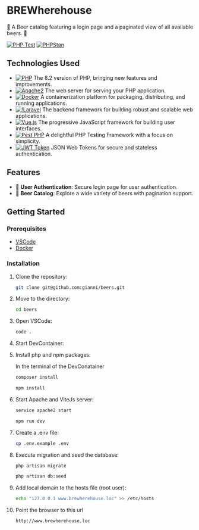 # BREWherehouse

🍺 A Beer catalog featuring a login page and a paginated view of all available beers. 🍻

[![PHP Test](https://github.com/gianni/beers/actions/workflows/php-test.yml/badge.svg)](https://github.com/gianni/beers/actions/workflows/php-test.yml)
[![PHPStan](https://github.com/gianni/beers/actions/workflows/phpstan.yml/badge.svg)](https://github.com/gianni/beers/actions/workflows/phpstan.yml)

## Technologies Used

- [![PHP](https://img.shields.io/badge/PHP-8.2-purple)](https://www.php.net/)
The 8.2 version of PHP, bringing new features and improvements.
- [![Apache2](https://img.shields.io/badge/Apache2-latest-yellow)](https://httpd.apache.org/)
The web server for serving your PHP application.
- [![Docker](https://img.shields.io/badge/Docker-latest-blue)](https://www.docker.com/)
A containerization platform for packaging, distributing, and running applications.
- [![!Laravel](https://img.shields.io/badge/Laravel-10-red)](https://laravel.com/)
The backend framework for building robust and scalable web applications.
- [![Vue.js](https://img.shields.io/badge/Vue.js-3.4-green)](https://vuejs.org/)
The progressive JavaScript framework for building user interfaces.
- [![Pest PHP](https://img.shields.io/badge/Pest%20PHP-latest-blue)](https://pestphp.com/)
A delightful PHP Testing Framework with a focus on simplicity.
- [![JWT Token](https://img.shields.io/badge/JWT%20Token-secure-green)](https://jwt.io/)
JSON Web Tokens for secure and stateless authentication.

## Features

- 🚀 **User Authentication**: Secure login page for user authentication.
- 🍺 **Beer Catalog**: Explore a wide variety of beers with pagination support.
## Getting Started

### Prerequisites

- [VSCode](https://code.visualstudio.com/)
- [Docker](https://www.docker.com/get-started)

### Installation

1. Clone the repository:

   ```bash
   git clone git@github.com:gianni/beers.git
   ```
2. Move to the directory:

   ```bash
   cd beers
   ```
3. Open VSCode:

   ```bash
   code .
   ```
4. Start DevContainer:

5. Install php and npm packages:

    In the terminal of the DevConatainer

   ```bash
   composer install
   ```
   ```bash
   npm install
   ```
6. Start Apache and ViteJs server:

   ```bash
   service apache2 start
   ```

   ```bash
   npm run dev
   ```
7. Create a .env file:

   ```bash
   cp .env.example .env
   ```
8. Execute migration and seed the database:

   ```bash
   php artisan migrate
   ```
   
   ```bash
   php artisan db:seed
   ```
9. Add local domain to the hosts file (root user):

   ```bash
   echo "127.0.0.1 www.brewherehouse.loc" >> /etc/hosts
   ```

10. Point the browser to this url
    ```bash
    http://www.brewherehouse.loc
    ```
